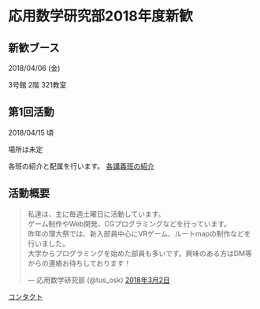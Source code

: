 # 応用数学研究部2018年度新歓

## 新歓ブース

2018/04/06 (金)

3号館 2階 321教室

## 第1回活動

2018/04/15 頃

場所は未定

各班の紹介と配属を行います。
[各講義班の紹介](./lecture)

## 活動概要

<blockquote class="twitter-tweet" data-lang="ja"><p lang="ja" dir="ltr">私達は、主に毎週土曜日に活動しています。<br>ゲーム制作やWeb開発、CGプログラミングなどを行っています。<br>昨年の理大祭では、新入部員中心にVRゲーム、ルートmapの制作などを行いました。<br>大学からプログラミングを始めた部員も多いです。興味のある方はDM等からの連絡お待ちしております！</p>&mdash; 応用数学研究部 (@tus_osk) <a href="https://twitter.com/tus_osk/status/969567647674204160?ref_src=twsrc%5Etfw">2018年3月2日</a></blockquote>

[コンタクト](#contact)
